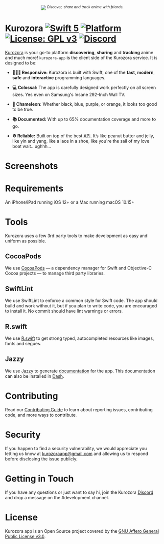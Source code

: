 <p align="center"><img src=".github/Assets/Kurozora_on_Device.”png></p>

<p align="center">
    <sup><em>Discover, share and track anime with friends.</em></sup>
</p>

# Kurozora [![Swift 5](https://img.shields.io/badge/Swift-5-orange.svg?style=flat&logo=Swift)](https://swift.org) [![Platform](https://img.shields.io/badge/Platform-iOS%20|%20ipadOS%20|%20macOS-lightgrey.svg?style=flat&logo=Apple)](https://www.apple.com/ios) [![License: GPL v3](https://img.shields.io/badge/License-AGPLv3-blue.svg?style=flat)](https://www.gnu.org/licenses/agpl-3.0) [![Discord](https://img.shields.io/discord/449250093623934977?style=flat&label=Discord&logo=Discord&color=7289DA)](https://discord.gg/bHUmr3h)

[Kurozora](https://kurozora.app) is your go-to platform **discovering**, **sharing** and **tracking** anime and much more! `kurozora-app` is the client side of the Kurozora service. It is designed to be:

* **🏃🏻‍♂️ Responsive:** Kurozora is built with Swift, one of the **fast**, **modern**, **safe** and **interactive** programming languages.

* **💻 Colossal:** The app is carefully designed work perfectly on all screen sizes. Yes even on Samsung's Insane 292-Inch Wall TV.

* **🎨 Chameleon:** Whether black, blue, purple, or orange, it looks too good to be true.

* **📚 Documented:** With up to 65% documentation coverage and more to go.

* **⚙️ Reliable:** Built on top of the best [API](https://github.com/musa11971/kurozora-web). It’s like peanut butter and jelly, like yin and yang, like a lace in a shoe, like you're the sail of my love boat wait.. ughhh…

# Screenshots

# Requirements

An iPhone/iPad running iOS 12+ or a Mac running macOS 10.15+

# Tools

Kurozora uses a few 3rd party tools to make development as easy and uniform as possible.

##  CocoaPods

We use [CocoaPods](https://cocoapods.org/) — a dependency manager for Swift and Objective-C Cocoa projects — to manage third party libraries.

## SwiftLint

We use SwiftLint to enforce a common style for Swift code. The app should build and work without it, but if you plan to write code, you are encouraged to install it. No commit should have lint warnings or errors.

## R.swift

We use [R.swift](https://github.com/mac-cain13/R.swift) to get strong typed, autocompleted resources like images, fonts and segues.

## Jazzy

We use [Jazzy](https://github.com/realm/jazzy) to generate [documentation](https://kiritokatklian.github.io/kurozora-app/) for the app. This documentation can also be installed in [Dash](https://kapeli.com/dash).

# Contributing

Read our [Contributing Guide](CONTRIBUTING.md) to learn about reporting issues, contributing code, and more ways to contribute.

# Security

If you happen to find a security vulnerability, we would appreciate you letting us know at kurozoraapp@gmail.com and allowing us to respond before disclosing the issue publicly.

# Getting in Touch

If you have any questions or just want to say hi, join the Kurozora [Discord](https://discord.gg/bHUmr3h) and drop a message on the #development channel.

# License

Kurozora app is an Open Source project covered by the [GNU Affero General Public License v3.0](LICENSE).